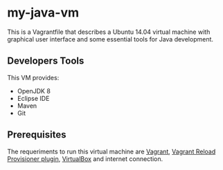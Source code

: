 # my-java-vm
This is a Vagrantfile that describes a Ubuntu 14.04 virtual machine with graphical user interface and some essential tools for Java development.

## Developers Tools
This VM provides:
- OpenJDK 8
- Eclipse IDE
- Maven
- Git

## Prerequisites
The requeriments to run this virtual machine are [Vagrant](https://www.vagrantup.com/), [Vagrant Reload Provisioner plugin](https://github.com/aidanns/vagrant-reload), [VirtualBox](https://www.virtualbox.org/) and internet connection.
